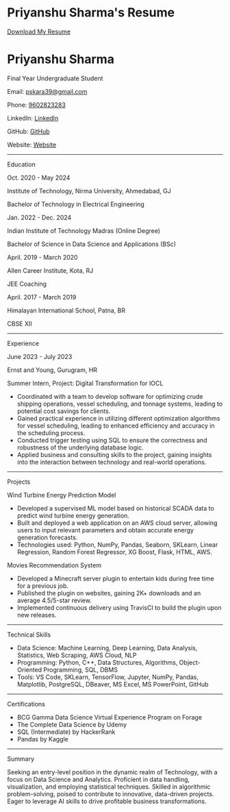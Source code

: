 # Priyanshu Sharma's Resume
[Download My Resume](https://drive.google.com/file/d/1tRJedyuK_UWzBfgtGTrje0vu0WfxrWTB/view?usp=sharing)

<!DOCTYPE html>
<html>
    
</head>

<body>
    <div class="container">
        <div class="header">
            <h1>Priyanshu Sharma</h1>
            <p>Final Year Undergraduate Student</p>
        </div>
        <div class="contact-info">
            <p>Email: <a href="mailto:pskara39@gmail.com">pskara39@gmail.com</a></p>
            <p>Phone: <a href="tel:9602823283">9602823283</a></p>
            <p>LinkedIn: <a href="https://www.linkedin.com/in/priyanshusharma24">LinkedIn</a></p>
            <p>GitHub: <a href="https://github.com/codekashyap">GitHub</a></p>
            <p>Website: <a href="https://sites.google.com/ds.study.iitm.ac.in/priyanshu-sharma/home?authuser=0">Website</a></p>
        </div>
        <hr>
        <div class="section-title">Education</div>
        <div class="education-item">
            <p class="date">Oct. 2020 - May 2024</p>
            <p class="subsection-title">Institute of Technology, Nirma University, Ahmedabad, GJ</p>
            <p>Bachelor of Technology in Electrical Engineering</p>
        </div>
        <div class="education-item">
            <p class="date">Jan. 2022 - Dec. 2024</p>
            <p class="subsection-title">Indian Institute of Technology Madras (Online Degree)</p>
            <p>Bachelor of Science in Data Science and Applications (BSc)</p>
        </div>
        <div class="education-item">
            <p class="date">April. 2019 - March 2020</p>
            <p class="subsection-title">Allen Career Institute, Kota, RJ</p>
            <p>JEE Coaching</p>
        </div>
        <div class="education-item">
            <p class="date">April. 2017 - March 2019</p>
            <p class="subsection-title">Himalayan International School, Patna, BR</p>
            <p>CBSE XII</p>
        </div>
        <hr>
        <div class="section-title">Experience</div>
        <div class="experience-item">
            <p class="date">June 2023 - July 2023</p>
            <p class="subsection-title">Ernst and Young, Gurugram, HR</p>
            <p>Summer Intern, Project: Digital Transformation for IOCL</p>
            <ul class="items-list">
                <li>Coordinated with a team to develop software for optimizing crude shipping operations, vessel scheduling, and tonnage systems, leading to potential cost savings for clients.</li>
                <li>Gained practical experience in utilizing different optimization algorithms for vessel scheduling, leading to enhanced efficiency and accuracy in the scheduling process.</li>
                <li>Conducted trigger testing using SQL to ensure the correctness and robustness of the underlying database logic.</li>
                <li>Applied business and consulting skills to the project, gaining insights into the interaction between technology and real-world operations.</li>
            </ul>
        </div>
        <hr>
        <div class="section-title">Projects</div>
        <div class="project-item">
            <p class="subsection-title">Wind Turbine Energy Prediction Model</p>
            <ul class="items-list">
                <li>Developed a supervised ML model based on historical SCADA data to predict wind turbine energy generation.</li>
                <li>Built and deployed a web application on an AWS cloud server, allowing users to input relevant parameters and obtain accurate energy generation forecasts.</li>
                <li>Technologies used: Python, NumPy, Pandas, Seaborn, SKLearn, Linear Regression, Random Forest Regressor, XG Boost, Flask, HTML, AWS.</li>
            </ul>
        </div>
        <div class="project-item">
            <p class="subsection-title">Movies Recommendation System</p>
            <ul class="items-list">
                <li>Developed a Minecraft server plugin to entertain kids during free time for a previous job.</li>
                <li>Published the plugin on websites, gaining 2K+ downloads and an average 4.5/5-star review.</li>
                <li>Implemented continuous delivery using TravisCI to build the plugin upon new releases.</li>
            </ul>
        </div>
        <hr>
        <div class="section-title">Technical Skills</div>
        <ul class="skills-list">
            <li>Data Science: Machine Learning, Deep Learning, Data Analysis, Statistics, Web Scraping, AWS Cloud, NLP</li>
            <li>Programming: Python, C++, Data Structures, Algorithms, Object-Oriented Programming, SQL, DBMS</li>
            <li>Tools: VS Code, SKLearn, TensorFlow, Jupyter, NumPy, Pandas, Matplotlib, PostgreSQL, DBeaver, MS Excel, MS PowerPoint, GitHub</li>
        </ul>
        <hr>
        <div class="section-title">Certifications</div>
        <ul class="certifications-list">
            <li>BCG Gamma Data Science Virtual Experience Program on Forage</li>
            <li>The Complete Data Science by Udemy</li>
            <li>SQL (Intermediate) by HackerRank</li>
            <li>Pandas by Kaggle</li>
        </ul>
        <hr>
        <div class="section-title">Summary</div>
        <p class="summary">Seeking an entry-level position in the dynamic realm of Technology, with a focus on Data Science and Analytics. Proficient in data handling, visualization, and employing statistical techniques. Skilled in algorithmic problem-solving, poised to contribute to innovative, data-driven projects. Eager to leverage AI skills to drive profitable business transformations.</p>
    </div>
</body>

</html>
